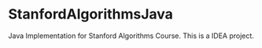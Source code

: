 # StanfordAlgorithmsJava
Java Implementation for Stanford Algorithms Course.
This is a IDEA project.
